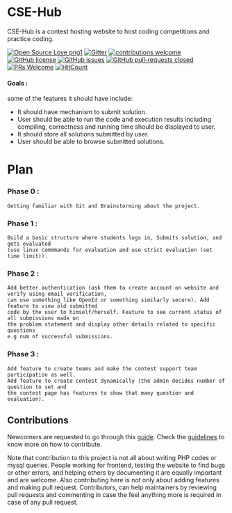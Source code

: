 
# CSE-Hub
CSE-Hub is a contest hosting website to host coding competitions and practice coding.

[![Open Source Love png1](https://badges.frapsoft.com/os/v1/open-source.png?v=103)](https://github.com/harshraj22/contest)  [![Gitter](https://badges.gitter.im/batchOf18/contest.svg)](https://gitter.im/batchOf18/contest?utm_source=badge&utm_medium=badge&utm_campaign=pr-badge)   [![contributions welcome](https://img.shields.io/badge/contributions-welcome-brightgreen.svg?style=flat)](https://github.com/harshraj22/contest/issues)  [![GitHub license](https://img.shields.io/badge/license-MIT-red)](https://github.com/harshraj22/contest/blob/master/LICENSE)  [![GitHub issues](https://img.shields.io/badge/issues-open-brightgreen)](https://github.com/harshraj22/contest/issues/)   [![GitHub pull-requests closed](https://img.shields.io/badge/pull%20requests-open-blue)](https://GitHub.com/harshraj22/contest/pulls/) [![PRs Welcome](https://img.shields.io/badge/PRs-welcome-brightgreen.svg?style=flat-square)](https://git-scm.com/docs/git-request-pull)  [![HitCount](http://hits.dwyl.io/harshraj22/contest.svg)](http://hits.dwyl.io/harshraj22/contest)

#### Goals :
   some of the features it should have include:
   
   * It should have mechanism to submit solution.
   * User should be able to run the code and execution results including compiling, correctness and running time should be displayed to user.
   * It should store all solutions submitted by user.
   * User should be able to browse submitted solutions.
# Plan
### Phase 0 :
    Getting familiar with Git and Brainstorming about the project.

### Phase 1 :
    Build a basic structure where students logs in, Submits solution, and gets evaluated 
    (use linux commmands for evaluation and use strict evaluation (set time limit)).

### Phase 2 :
    Add better authentication (ask them to create account on website and verify using email verification, 
    can use something like OpenId or something similarly secure). Add feature to view old submitted 
    code by the user to himself/herself. Feature to see current status of all submissions made on
    the problem statement and display other details related to specific questions 
    e.g num of successful submissions.
    
### Phase 3 :
    Add feature to create teams and make the contest support team participation as well. 
    Add feature to create contest dynamically (the admin decides number of question to set and 
    the contest page has features to show that many question and evaluation).
    
## Contributions
Newcomers are requested to go through this [guide](newComers.md).
Check the [guidelines](CONTRIBUTING.md) to know more on how to contribute.
    
Note that contribution to this project is not all about writing PHP codes or mysql queries. 
People working for frontend, testing the website to find bugs or other errors, and helping others
by documenting it are equally important and are welcome. Also contributing here is not only about adding features and making pull request. Contributors, can help maintainers by reviewing pull requests and commenting in case the feel anything more is required in case of any pull request.
